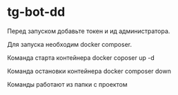 # tg-bot-dd
Перед запуском добавьте токен и ид администратора.

Для запуска необходим docker composer.

Команда старта контейнера 
docker coposer up -d

Команда остановки контейнера 
docker composer down

Команды работают из папки с проектом
